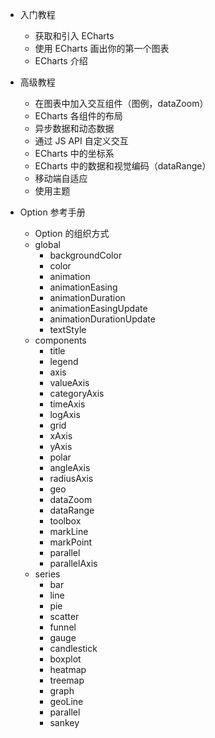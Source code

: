 + 入门教程
    + 获取和引入 ECharts
    + 使用 ECharts 画出你的第一个图表
    + ECharts 介绍

+ 高级教程
    + 在图表中加入交互组件（图例，dataZoom）
    + ECharts 各组件的布局
    + 异步数据和动态数据
    + 通过 JS API 自定义交互
    + ECharts 中的坐标系
    + ECharts 中的数据和视觉编码（dataRange）
    + 移动端自适应
    + 使用主题

+ Option 参考手册
    + Option 的组织方式
    + global
        + backgroundColor
        + color
        + animation
        + animationEasing
        + animationDuration
        + animationEasingUpdate
        + animationDurationUpdate
        + textStyle
    + components
        + title
        + legend
        + axis
        + valueAxis
        + categoryAxis
        + timeAxis
        + logAxis
        + grid
        + xAxis
        + yAxis
        + polar
        + angleAxis
        + radiusAxis
        + geo
        + dataZoom
        + dataRange
        + toolbox
        + markLine
        + markPoint
        + parallel
        + parallelAxis
    + series
        + bar
        + line
        + pie
        + scatter
        + funnel
        + gauge
        + candlestick
        + boxplot
        + heatmap
        + treemap
        + graph
        + geoLine
        + parallel
        + sankey